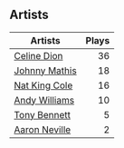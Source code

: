 ## Artists
Artists | Plays 
----- | -----: 
[Celine Dion](/artists/celine-dion-39068) | 36
[Johnny Mathis](/artists/johnny-mathis-14581) | 18
[Nat King Cole](/artists/nat-king-cole-3428) | 16
[Andy Williams](/artists/andy-williams-16425) | 10
[Tony Bennett](/artists/tony-bennett-2564) | 5
[Aaron Neville](/artists/aaron-neville-384) | 2

